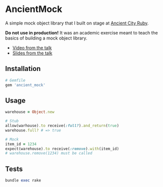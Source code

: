 # AncientMock

A simple mock object library that I built on stage at [Ancient City
Ruby](http://ancientcityruby.com).

**Do not use in production!** It was an academic exercise meant to teach
the basics of building a mock object library.

* [Video from the talk](http://youtu.be/2aYdtS7FZJA)
* [Slides from the talk](https://docs.google.com/presentation/d/1laaQYHFyzcTJzlB9qMmEHyoHIB-S93p9B4L8SbbhoTw/edit#slide=id.p)

## Installation

```ruby
# Gemfile
gem 'ancient_mock'
```

## Usage

```ruby
warehouse = Object.new

# Stub
allow(warhouse).to receive(:full?).and_return(true)
warehouse.full? # => true

# Mock
item_id = 1234
expect(warehouse).to receive(:remove).with(item_id)
# warehouse.remove(1234) must be called
```

## Tests

```ruby
bundle exec rake
```
